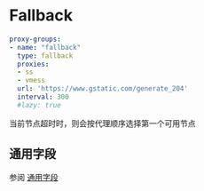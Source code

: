 # Fallback

```{.yaml linenums="1"}
proxy-groups:
- name: "fallback"
  type: fallback
  proxies:
  - ss
  - vmess
  url: 'https://www.gstatic.com/generate_204'
  interval: 300
  #lazy: true
```

当前节点超时时，则会按代理顺序选择第一个可用节点

## 通用字段

参阅 [通用字段](./index.md)

